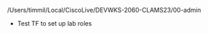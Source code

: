 /Users/timmil/Local/CiscoLive/DEVWKS-2060-CLAMS23/00-admin
-   Test TF to set up lab roles

<!-- 
# DONE!
/Users/timmil/Local/CiscoLive/DEVWKS-2060-CLAMS23/docs/01-create-api-keys.md
-   Terraform apply output for testing of API keys
 -->
